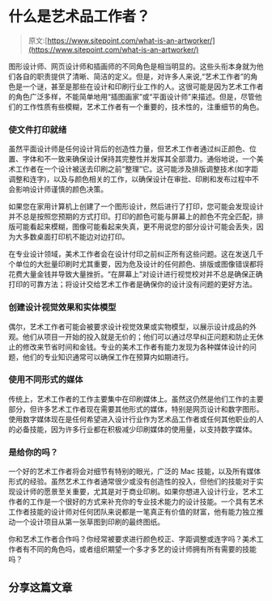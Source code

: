 # 什么是艺术品工作者？

> 原文:[https://www.sitepoint.com/what-is-an-artworker/](https://www.sitepoint.com/what-is-an-artworker/)

图形设计师、网页设计师和插画师的不同角色是相当明显的。这些头衔本身就为他们各自的职责提供了清晰、简洁的定义。但是，对许多人来说,“艺术工作者”的角色是一个谜，甚至是那些在设计和印刷行业工作的人。这很可能是因为艺术工作者的角色广泛多样，不能简单地用“插图画家”或“平面设计师”来描述。但是，尽管他们的工作性质有些模糊，艺术工作者有一个重要的，技术性的，注重细节的角色。

### 使文件打印就绪

虽然平面设计师是任何设计背后的创造性力量，但艺术工作者通过纠正颜色、位置、字体和不一致来确保设计保持其完整性并发挥其全部潜力。通俗地说，一个美术工作者在一个设计被送去印刷之前“整理”它。这可能涉及排版调整技术(如字距调整和连字)，以及与颜色相关的工作，以确保设计在审批、印刷和发布过程中不会影响设计师谨慎的颜色决策。

如果您在家用计算机上创建了一个图形设计，然后进行了打印，您可能会发现设计并不总是按照您预期的方式打印。打印的颜色可能与屏幕上的颜色不完全匹配，排版可能看起来模糊，图像可能看起来失真，更不用说您的部分设计可能会丢失，因为大多数桌面打印机不能边对边打印。

在专业设计领域，美术工作者会在设计付印之前纠正所有这些问题。这在发送几千个单位的大批量印刷时尤其重要，因为危及设计的任何颜色、排版或图像错误都将花费大量金钱并导致大量挫折。“在屏幕上”对设计进行视觉校对并不总是确保正确打印的可靠方法；将设计交给艺术工作者是确保你的设计没有问题的更好方法。

### 创建设计视觉效果和实体模型

偶尔，艺术工作者可能会被要求设计视觉效果或实物模型，以展示设计成品的外观。他们从项目一开始的投入就是无价的；他们可以通过尽早纠正问题和防止无休止的修改来节省时间和金钱。专业的美术工作者有能力发现为各种媒体设计的问题，他们的专业知识通常可以确保工作在预算内如期进行。

### 使用不同形式的媒体

传统上，艺术工作者的工作主要集中在印刷媒体上。虽然这仍然是他们工作的主要部分，但许多艺术工作者现在需要其他形式的媒体，特别是网页设计和数字图形。使用数字媒体现在是任何希望进入设计行业作为艺术品工作者或任何其他职业的人的必备技能，因为许多行业都在积极减少印刷媒体的使用量，以支持数字媒体。

### 是给你的吗？

一个好的艺术工作者将会对细节有特别的眼光，广泛的 Mac 技能，以及所有媒体形式的经验。虽然艺术工作者通常很少或没有创造性的投入，但他们的技能对于实现设计师的愿景至关重要，尤其是对于商业印刷。如果你想进入设计行业，艺术工作者的工作是一个很好的方式来补充你的专业技术能力的设计技能。一个具有艺术工作者技能的设计师对任何团队来说都是一笔真正有价值的财富，他有能力独立推动一个设计项目从第一张草图到印刷的最终图纸。

你和艺术工作者合作吗？你经常被要求进行颜色校正、字距调整或连字吗？美术工作者有不同的角色吗，或者组织期望一个多才多艺的设计师拥有所有需要的技能吗？

## 分享这篇文章